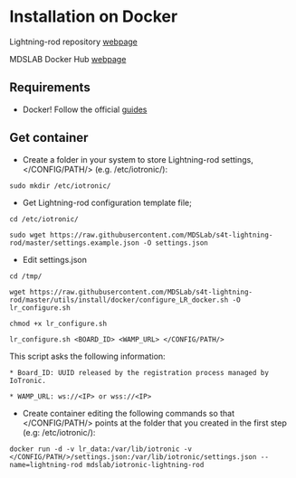# Installation on Docker

Lightning-rod repository [webpage](https://hub.docker.com/r/mdslab/iotronic-lightning-rod/)

MDSLAB Docker Hub [webpage](https://hub.docker.com/r/mdslab/)

## Requirements

* Docker! Follow the official [guides](https://docs.docker.com/install/)

## Get container

* Create a folder in your system to store Lightning-rod settings, </CONFIG/PATH/> (e.g. /etc/iotronic/):
```
sudo mkdir /etc/iotronic/
```

* Get Lightning-rod configuration template file;
```
cd /etc/iotronic/

sudo wget https://raw.githubusercontent.com/MDSLab/s4t-lightning-rod/master/settings.example.json -O settings.json
```

* Edit settings.json
```
cd /tmp/

wget https://raw.githubusercontent.com/MDSLab/s4t-lightning-rod/master/utils/install/docker/configure_LR_docker.sh -O lr_configure.sh

chmod +x lr_configure.sh

lr_configure.sh <BOARD_ID> <WAMP_URL> </CONFIG/PATH/>
```
This script asks the following information:
```
* Board_ID: UUID released by the registration process managed by IoTronic.

* WAMP_URL: ws://<IP> or wss://<IP>
```

* Create container editing the following commands so that </CONFIG/PATH/>
points at the folder that you created in the first step (e.g: /etc/iotronic/):

```
docker run -d -v lr_data:/var/lib/iotronic -v </CONFIG/PATH/>/settings.json:/var/lib/iotronic/settings.json --name=lightning-rod mdslab/iotronic-lightning-rod
```
